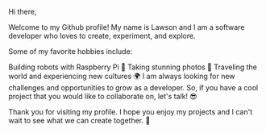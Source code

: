 Hi there,

Welcome to my Github profile! My name is Lawson and I am a software developer who loves to create, experiment, and explore.

Some of my favorite hobbies include:

Building robots with Raspberry Pi 🤖
Taking stunning photos 📸
Traveling the world and experiencing new cultures 🌍
I am always looking for new challenges and opportunities to grow as a developer. So, if you have a cool project that you would like to collaborate on, let's talk! 😎

Thank you for visiting my profile. I hope you enjoy my projects and I can't wait to see what we can create together. 🚀
<!---
lawsonguillory/lawsonguillory is a ✨ special ✨ repository because its `README.md` (this file) appears on your GitHub profile.
You can click the Preview link to take a look at your changes.
--->
